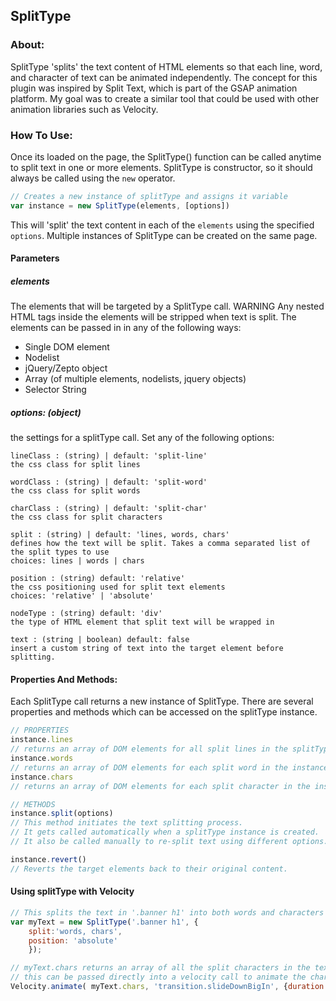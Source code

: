 ## SplitType

### About: 

SplitType 'splits' the text content of HTML elements so that each line, word, and character of text can be animated independently. The concept for this plugin was inspired by Split Text, which is part of the GSAP animation platform. My goal was to create a similar tool that could be used with other animation libraries such as Velocity. 

### How To Use:  

Once its loaded on the page, the SplitType() function can be called anytime to split text in one or more elements. SplitType is constructor, so it should always be called using the `new` operator. 

``` js 
// Creates a new instance of splitType and assigns it variable 
var instance = new SplitType(elements, [options])
```
This will 'split' the text content in each of the `elements` using the specified `options`. Multiple instances of SplitType can be created on the same page.

#### Parameters
##### elements 

The elements that will be targeted by a SplitType call.  WARNING Any nested HTML tags inside the elements will be stripped when text is split. The elements can be passed in in any of the following ways: 
+ Single DOM element
+ Nodelist 
+ jQuery/Zepto object
+ Array (of multiple elements, nodelists, jquery objects)
+ Selector String 

##### options: (object) 

the settings for a splitType call. Set any of the following options:

	lineClass : (string) | default: 'split-line'
	the css class for split lines 

	wordClass : (string) | default: 'split-word'
	the css class for split words 

	charClass : (string) | default: 'split-char'
	the css class for split characters

	split : (string) | default: 'lines, words, chars' 
	defines how the text will be split. Takes a comma separated list of the split types to use
	choices: lines | words | chars 

	position : (string) default: 'relative'
	the css positioning used for split text elements 
	choices: 'relative' | 'absolute'

	nodeType : (string) default: 'div'
	the type of HTML element that split text will be wrapped in

	text : (string | boolean) default: false
	insert a custom string of text into the target element before splitting.

#### Properties And Methods:

Each SplitType call returns a new instance of SplitType. There are several properties and methods which can be accessed on the splitType instance. 
``` js
// PROPERTIES
instance.lines 
// returns an array of DOM elements for all split lines in the splitType instance.
instance.words 
// returns an array of DOM elements for each split word in the instance
instance.chars 
// returns an array of DOM elements for each split character in the instance 

// METHODS
instance.split(options) 
// This method initiates the text splitting process. 
// It gets called automatically when a splitType instance is created. 
// It also be called manually to re-split text using different options. 

instance.revert() 
// Reverts the target elements back to their original content. 
```

#### Using splitType with Velocity
``` js
// This splits the text in '.banner h1' into both words and characters using absolute positioning. 
var myText = new SplitType('.banner h1', {
	split:'words, chars', 
	position: 'absolute'
	});

// myText.chars returns an array of all the split characters in the text. 
// this can be passed directly into a velocity call to animate the characters 
Velocity.animate( myText.chars, 'transition.slideDownBigIn', {duration: 1000, stagger: 100})

````
